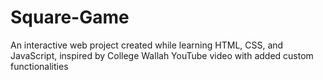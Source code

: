 # Square-Game
An interactive web project created while learning HTML, CSS, and JavaScript, inspired by College Wallah YouTube video with added custom functionalities
